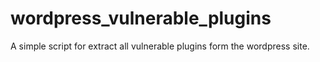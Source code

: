 # wordpress_vulnerable_plugins
A simple script for extract all vulnerable plugins form the wordpress site.
